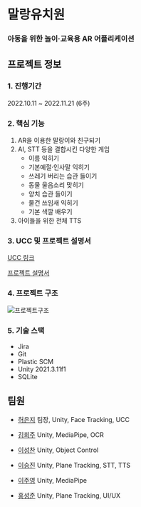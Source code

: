 # 말랑유치원

### 아동을 위한 놀이·교육용 AR 어플리케이션



## 프로젝트 정보

### 1. 진행기간

2022.10.11 ~ 2022.11.21 (6주)

### 2. 핵심 기능

1. AR을 이용한 말랑이와 친구되기
2. AI, STT 등을 결합시킨 다양한 게임
   - 이름 익히기
   - 기본예절·인사말 익히기
   - 쓰레기 버리는 습관 들이기
   - 동물 울음소리 맞히기
   - 양치 습관 들이기
   - 물건 쓰임새 익히기
   - 기본 색깔 배우기
3. 아이들을 위한 전체 TTS

### 3. UCC 및 프로젝트 설명서

[UCC 링크](https://youtu.be/0Mf096r2h2s)

[프로젝트 설명서](https://ruddy-hide-9de.notion.site/101979e1877942fdaf0be5b9df4753c5)

### 4. 프로젝트 구조

<img src="https://i.ibb.co/YcCpMVB/architecture.png" alt="프로젝트구조" />

### 5. 기술 스택

- Jira
- Git
- Plastic SCM
- Unity 2021.3.11f1
- SQLite



## 팀원

- [허은지](https://github.com/hxxejx) 팀장, Unity, Face Tracking, UCC

- [김희주](https://github.com/heeejoo0518) Unity, MediaPipe, OCR
- [이성찬](https://github.com/seongchanleelee) Unity, Object Control
- [이승진](https://github.com/lapera00) Unity, Plane Tracking, STT, TTS
- [이주영](https://github.com/jyoungl) Unity, MediaPipe
- [홍성준](https://github.com/yiso22) Unity, Plane Tracking, UI/UX

